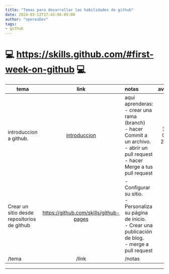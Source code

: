 ```yaml
---
title: "Temas para desarrollar las habilidades de github"
date: 2024-03-12T17:43:56-05:00
author: "npereaDev"
tags: 
- github
---
```



#  💻	<https://skills.github.com/#first-week-on-github> 💻	


| tema        | link        | notas         | avance |
| ----------- | :---------: |  :----------- | :----: |
| introduccion a github.    | [introduccion](https://github.com/skills/introduction-to-github) | aqui aprenderas:<br> - crear una rama (branch)<br> - hacer Commit a un archivo.<br> - abrir un  pull request<br> - hacer Merge a tus  pull request| 13-08-2024 |
|  Crear un sitio desde repositorios de github  | <https://github.com/skills/github-pages>  | - Configurar su sitio.<br>- Personaliza su página de inicio. <br>- Crear una publicación de blog. <br>- merge a pull request      |  ⏳   |
|  /tema  | /link        | /notas      |  [💾](https://www.freecodecamp.org/news/all-emojis-emoji-list-for-copy-and-paste/)	   |



---




